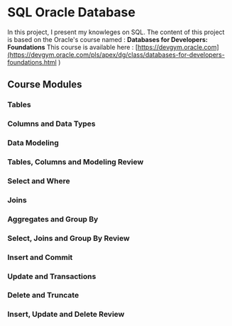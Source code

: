 # SQL Oracle Database

In this project, I present my knowleges on SQL. The content of this project is based on the Oracle's course named : __Databases for Developers: Foundations__
This course is available here : [https://devgym.oracle.com](https://devgym.oracle.com/pls/apex/dg/class/databases-for-developers-foundations.html )

## Course Modules
### Tables
### Columns and Data Types
### Data Modeling
### Tables, Columns and Modeling Review
### Select and Where
### Joins
### Aggregates and Group By
### Select, Joins and Group By Review
### Insert and Commit
### Update and Transactions
### Delete and Truncate
### Insert, Update and Delete Review

